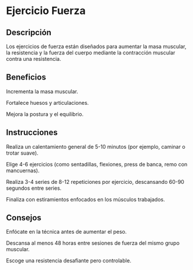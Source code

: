 # Ejercicio Fuerza

## Descripción

Los ejercicios de fuerza están diseñados para aumentar la masa muscular, la resistencia y la fuerza del cuerpo mediante la contracción muscular contra una resistencia.

## Beneficios

Incrementa la masa muscular.

Fortalece huesos y articulaciones.

Mejora la postura y el equilibrio.

## Instrucciones

Realiza un calentamiento general de 5-10 minutos (por ejemplo, caminar o trotar suave).

Elige 4-6 ejercicios (como sentadillas, flexiones, press de banca, remo con mancuernas).

Realiza 3-4 series de 8-12 repeticiones por ejercicio, descansando 60-90 segundos entre series.

Finaliza con estiramientos enfocados en los músculos trabajados.

## Consejos

Enfócate en la técnica antes de aumentar el peso.

Descansa al menos 48 horas entre sesiones de fuerza del mismo grupo muscular.

Escoge una resistencia desafiante pero controlable.